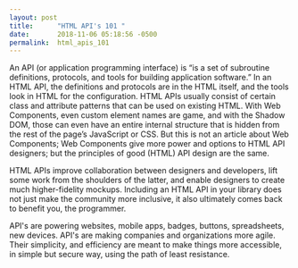 ```yaml
---
layout: post
title:      "HTML API's 101 "
date:       2018-11-06 05:18:56 -0500
permalink:  html_apis_101
---
```



An API (or application programming interface) is “is a set of subroutine definitions, protocols, and tools for building application software.” In an HTML API, the definitions and protocols are in the HTML itself, and the tools look in HTML for the configuration. HTML APIs usually consist of certain class and attribute patterns that can be used on existing HTML. With Web Components, even custom element names are game, and with the Shadow DOM, those can even have an entire internal structure that is hidden from the rest of the page’s JavaScript or CSS. But this is not an article about Web Components; Web Components give more power and options to HTML API designers; but the principles of good (HTML) API design are the same.

HTML APIs improve collaboration between designers and developers, lift some work from the shoulders of the latter, and enable designers to create much higher-fidelity mockups. Including an HTML API in your library does not just make the community more inclusive, it also ultimately comes back to benefit you, the programmer.

API's are powering websites, mobile apps, badges, buttons, spreadsheets, new devices. API's are making companies and organizations more agile. Their simplicity, and efficiency are meant to make things more accessible, in simple but secure way, using the path of least resistance.
